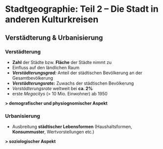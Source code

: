 # Stadtgeographie: Teil 2 – Die Stadt in anderen Kulturkreisen

## Verstädterung & Urbanisierung

### Verstädterung
- **Zahl** der Städte bzw. **Fläche** der Städte nimmt zu
- Einfluss auf den ländlichen Raum
- ***Verstädterungsgrad:*** Anteil der städtischen Bevölkerung an der Gesamtbevölkerung
- ***Verstädterungsrate:*** Zuwachs der städtischen Bevölkerung
- *Verstädterungsrate* weltweit bei **ca. 2%**
- erste *Megacitys* (> 10 Mio. Einwohner) ab 1950

**> demografischer und physiognomischer Aspekt**

### Urbanisierung
- Ausbreitung **städtischer Lebensformen** (Haushaltsformen, **Konsummuster**, Wertvorstellungen etc.)

**> soziologischer Aspekt**
<!--stackedit_data:
eyJoaXN0b3J5IjpbLTgzNjQzNzkwXX0=
-->